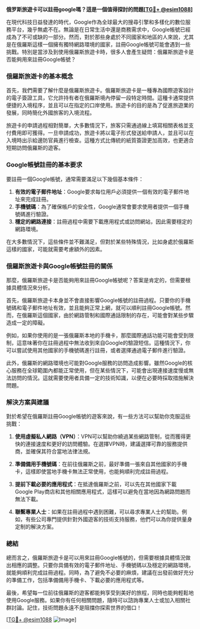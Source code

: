 **俄罗斯旅遊卡可以註冊google嗎？這是一個值得探討的問題[[TG💪+ @esim1088](https://t.me/s/esim1088)]**

在現代科技日益發達的時代，Google作為全球最大的搜尋引擎和多樣化的數位服務平台，幾乎無處不在。無論是在日常生活中還是商務需求中，Google帳號已經成為了不可或缺的一部分。然而，對於那些身處於不同國家和地區的人來說，尤其是在俄羅斯這樣一個擁有獨特網路環境的國家，註冊Google帳號可能會遇到一些挑戰。特別是當涉及到使用俄羅斯旅遊卡時，很多人會產生疑問：俄羅斯旅遊卡是否能夠用來註冊Google帳號？

### 俄羅斯旅遊卡的基本概念

首先，我們需要了解什麼是俄羅斯旅遊卡。俄羅斯旅遊卡是一種專為國際遊客設計的電子簽證工具，它允許持有者在俄羅斯境內停留一段特定時間。這種卡通常提供便捷的入境程序，並且可以在指定的口岸使用。旅遊卡的目的是為了促進旅遊業的發展，同時簡化外國旅客的入境流程。

旅遊卡的申請過程相對簡單，大多數情況下，旅客只需通過線上填寫相關表格並支付費用即可獲得。一旦申請成功，旅遊卡將以電子形式發送給申請人，並且可以在入境時出示給邊防官員進行檢查。這種方式比傳統的紙質簽證更加高效，也更適合短期訪問俄羅斯的遊客。

### Google帳號註冊的基本要求

要註冊一個Google帳號，通常需要滿足以下幾個基本條件：

1. **有效的電子郵件地址**：Google要求每位用戶必須提供一個有效的電子郵件地址來完成註冊。
2. **手機號碼**：為了確保帳戶的安全性，Google通常會要求使用者提供一個手機號碼進行驗證。
3. **穩定的網路連接**：註冊過程中需要下載應用程式或訪問網站，因此需要穩定的網路環境。

在大多數情況下，這些條件並不難滿足，但對於某些特殊情況，比如身處於俄羅斯這樣的國家，可能就需要考慮額外的因素。

### 俄羅斯旅遊卡與Google帳號註冊的關係

那麼，俄羅斯旅遊卡是否能夠用來註冊Google帳號呢？答案是肯定的，但需要根據具體情況來分析。

首先，俄羅斯旅遊卡本身並不會直接影響Google帳號的註冊過程。只要你的手機號碼和電子郵件地址有效，並且能夠正常上網，就可以順利註冊Google帳號。然而，在俄羅斯這個國家，由於網路管制和國際通話限制的存在，可能會對某些步驟造成一定的障礙。

例如，如果你使用的是一張俄羅斯本地的手機卡，那麼國際通話功能可能會受到限制，這意味著你在註冊過程中無法收到來自Google的驗證短信。這種情況下，你可以嘗試使用其他國家的手機號碼進行註冊，或者選擇通過電子郵件進行驗證。

此外，俄羅斯的網路環境也可能對Google服務的訪問造成影響。雖然Google的核心服務在全球範圍內都能正常使用，但在某些情況下，可能會出現連接速度慢或無法訪問的情況。這就需要使用者具備一定的技術知識，以便在必要時採取措施解決問題。

### 解決方案與建議

對於希望在俄羅斯註冊Google帳號的遊客來說，有一些方法可以幫助你克服這些挑戰：

1. **使用虛擬私人網路（VPN）**：VPN可以幫助你繞過某些網路管制，從而獲得更快的連接速度和更好的訪問體驗。在選擇VPN時，建議選擇可靠的服務提供商，並確保其符合當地法律法規。
   
2. **準備備用手機號碼**：在前往俄羅斯之前，最好準備一張來自其他國家的手機卡，這樣即使當地手機卡無法正常使用，也能夠順利完成註冊過程。

3. **提前下載必要的應用程式**：在抵達俄羅斯之前，可以先在其他國家下載Google Play商店和其他相關應用程式，這樣可以避免在當地因為網路問題而無法下載。

4. **聯繫專業人士**：如果在註冊過程中遇到困難，可以尋求專業人士的幫助。例如，有些公司專門提供針對外國遊客的技術支持服務，他們可以為你提供量身定制的解決方案。

### 總結

總而言之，俄羅斯旅遊卡是可以用來註冊Google帳號的，但需要根據具體情況做出相應的調整。只要你具備有效的電子郵件地址、手機號碼以及穩定的網路環境，就能夠順利完成註冊過程。同時，為了避免不必要的麻煩，建議在出發前做好充分的準備工作，包括準備備用手機卡、下載必要的應用程式等。

最後，希望每一位前往俄羅斯的遊客都能夠享受到美好的旅程，同時也能夠輕鬆地使用Google服務。如果你有任何相關問題，隨時可以諮詢專業人士或加入相關社群討論。記住，技術問題永遠不是阻擋你探索世界的借口！

[[TG💪+ @esim1088](https://t.me/s/esim1088) ![Image](https://i.postimg.cc/4NQfJmqS/Snipaste-2025-05-13-00-14-12.png)]